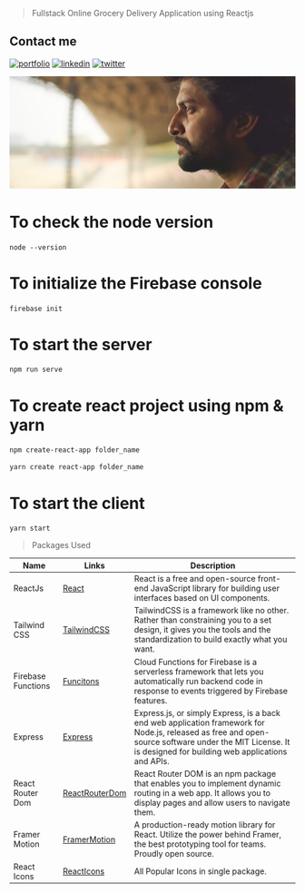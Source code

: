 > Fullstack Online Grocery Delivery Application using Reactjs

##  Contact me
[![portfolio](https://img.shields.io/badge/my_portfolio-000?style=for-the-badge&logo=ko-fi&logoColor=white)](https://surya-vamshi4005.github.io/My-Portfolio/)
[![linkedin](https://img.shields.io/badge/linkedin-0A66C2?style=for-the-badge&logo=linkedin&logoColor=white)](https://www.linkedin.com/in/vamshi-vobbilisetti-b6a588214/)
[![twitter](https://img.shields.io/badge/twitter-1DA1F2?style=for-the-badge&logo=twitter&logoColor=white)](https://twitter.com/suryavamshi4005)

![This is the Project Thumbnail](./snap.jpg)

# To check the node version

```
node --version
```

# To initialize the Firebase console

```
firebase init
```

# To start the server

```
npm run serve
```

# To create react project using npm & yarn

```
npm create-react-app folder_name
```

```
yarn create react-app folder_name
```

# To start the client

```
yarn start
```

> Packages Used

<!-- prettier-ignore -->
| Name                  | Links | Description |
|-----------------------| ------| ----------- |
| ReactJs               | [React](https://reactjs.org/) | React is a free and open-source front-end JavaScript library for building user interfaces based on UI components.|
| Tailwind CSS          | [TailwindCSS](https://tailwindcss.com/) | TailwindCSS is a framework like no other. Rather than constraining you to a set design, it gives you the tools and the standardization to build exactly what you want.|
| Firebase Functions    | [Funcitons](https://firebase.google.com/docs/functions) | Cloud Functions for Firebase is a serverless framework that lets you automatically run backend code in response to events triggered by Firebase features. |
| Express               | [Express](https://expressjs.com/) | Express.js, or simply Express, is a back end web application framework for Node.js, released as free and open-source software under the MIT License. It is designed for building web applications and APIs. |
| React Router Dom      | [ReactRouterDom](https://reactrouter.com/en/main) | React Router DOM is an npm package that enables you to implement dynamic routing in a web app. It allows you to display pages and allow users to navigate them. |
| Framer Motion         | [FramerMotion](https://www.framer.com/motion/) | A production-ready motion library for React. Utilize the power behind Framer, the best prototyping tool for teams. Proudly open source. |
| React Icons           | [ReactIcons](https://react-icons.github.io/react-icons/) | All Popular Icons in single package. |